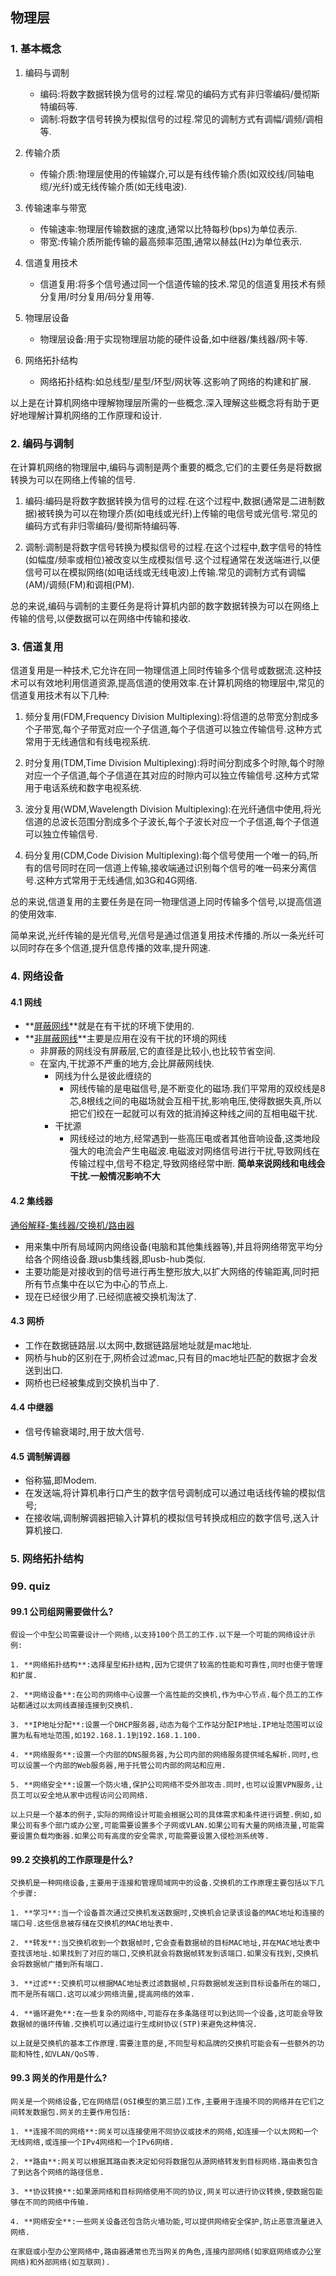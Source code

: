 ## 物理层
### 1. 基本概念

1. 编码与调制
    - 编码:将数字数据转换为信号的过程.常见的编码方式有非归零编码/曼彻斯特编码等.
    - 调制:将数字信号转换为模拟信号的过程.常见的调制方式有调幅/调频/调相等.

3. 传输介质
    - 传输介质:物理层使用的传输媒介,可以是有线传输介质(如双绞线/同轴电缆/光纤)或无线传输介质(如无线电波).

4. 传输速率与带宽
    - 传输速率:物理层传输数据的速度,通常以比特每秒(bps)为单位表示.
    - 带宽:传输介质所能传输的最高频率范围,通常以赫兹(Hz)为单位表示.

5. 信道复用技术
    - 信道复用:将多个信号通过同一个信道传输的技术.常见的信道复用技术有频分复用/时分复用/码分复用等.

6. 物理层设备
    - 物理层设备:用于实现物理层功能的硬件设备,如中继器/集线器/网卡等.

7. 网络拓扑结构
    - 网络拓扑结构:如总线型/星型/环型/网状等.这影响了网络的构建和扩展.

以上是在计算机网络中理解物理层所需的一些概念.深入理解这些概念将有助于更好地理解计算机网络的工作原理和设计.

### 2. 编码与调制
在计算机网络的物理层中,编码与调制是两个重要的概念,它们的主要任务是将数据转换为可以在网络上传输的信号.

1. 编码:编码是将数字数据转换为信号的过程.在这个过程中,数据(通常是二进制数据)被转换为可以在物理介质(如电线或光纤)上传输的电信号或光信号.常见的编码方式有非归零编码/曼彻斯特编码等.

2. 调制:调制是将数字信号转换为模拟信号的过程.在这个过程中,数字信号的特性(如幅度/频率或相位)被改变以生成模拟信号.这个过程通常在发送端进行,以便信号可以在模拟网络(如电话线或无线电波)上传输.常见的调制方式有调幅(AM)/调频(FM)和调相(PM).

总的来说,编码与调制的主要任务是将计算机内部的数字数据转换为可以在网络上传输的信号,以便数据可以在网络中传输和接收.

### 3. 信道复用
信道复用是一种技术,它允许在同一物理信道上同时传输多个信号或数据流.这种技术可以有效地利用信道资源,提高信道的使用效率.在计算机网络的物理层中,常见的信道复用技术有以下几种:

1. 频分复用(FDM,Frequency Division Multiplexing):将信道的总带宽分割成多个子带宽,每个子带宽对应一个子信道,每个子信道可以独立传输信号.这种方式常用于无线通信和有线电视系统.

2. 时分复用(TDM,Time Division Multiplexing):将时间分割成多个时隙,每个时隙对应一个子信道,每个子信道在其对应的时隙内可以独立传输信号.这种方式常用于电话系统和数字电视系统.

3. 波分复用(WDM,Wavelength Division Multiplexing):在光纤通信中使用,将光信道的总波长范围分割成多个子波长,每个子波长对应一个子信道,每个子信道可以独立传输信号.

4. 码分复用(CDM,Code Division Multiplexing):每个信号使用一个唯一的码,所有的信号同时在同一信道上传输,接收端通过识别每个信号的唯一码来分离信号.这种方式常用于无线通信,如3G和4G网络.

总的来说,信道复用的主要任务是在同一物理信道上同时传输多个信号,以提高信道的使用效率.

简单来说,光纤传输的是光信号,光信号是通过信道复用技术传播的.所以一条光纤可以同时存在多个信道,提升信息传播的效率,提升网速.

### 4. 网络设备

#### 4.1 网线

* **[屏蔽网线](https://link.jianshu.com/?t=http://www.enri-link.cn/Cable.html)**就是在有干扰的环境下使用的. 
* **[非屏蔽网线](https://link.jianshu.com/?t=http://www.enri-link.cn/Cable.html)**主要是应用在没有干扰的环境的网线
  * 非屏蔽的网线没有屏蔽层,它的直径是比较小,也比较节省空间.
  * 在室内,干扰源不严重的地方,会比屏蔽网线快.
    * 网线为什么是彼此缠绕的
      * 网线传输的是电磁信号,是不断变化的磁场.我们平常用的双绞线是8芯,8根线之间的电磁场就会互相干扰,影响电压,使得数据失真,所以把它们绞在一起就可以有效的抵消掉这种线之间的互相电磁干扰. 
    * 干扰源
      * 网线经过的地方,经常遇到一些高压电或者其他音响设备,这类地段强大的电流会产生电磁波.电磁波对网络信号进行干扰,导致网线在传输过程中,信号不稳定,导致网络经常中断. **简单来说网线和电线会干扰.一般情况影响不大**

#### 4.2 集线器

[通俗解释-集线器/交换机/路由器](https://blog.csdn.net/GoGleTech/article/details/80519510)

* 用来集中所有局域网内网络设备(电脑和其他集线器等),并且将网络带宽平均分给各个网络设备.跟usb集线器,即usb-hub类似.
* 主要功能是对接收到的信号进行再生整形放大,以扩大网络的传输距离,同时把所有节点集中在以它为中心的节点上. 
* 现在已经很少用了.已经彻底被交换机淘汰了.

#### 4.3 网桥

- 工作在数据链路层.以太网中,数据链路层地址就是mac地址.
- 网桥与hub的区别在于,网桥会过滤mac,只有目的mac地址匹配的数据才会发送到出口.
- 网桥也已经被集成到交换机当中了.

#### 4.4 中继器

* 信号传输衰竭时,用于放大信号.

#### 4.5 调制解调器

* 俗称猫,即Modem.
* 在发送端,将计算机串行口产生的数字信号调制成可以通过电话线传输的模拟信号;
* 在接收端,调制解调器把输入计算机的模拟信号转换成相应的数字信号,送入计算机接口.

### 5. 网络拓扑结构

### 99. quiz

#### 99.1 公司组网需要做什么?
    假设一个中型公司需要设计一个网络,以支持100个员工的工作.以下是一个可能的网络设计示例:

    1. **网络拓扑结构**:选择星型拓扑结构,因为它提供了较高的性能和可靠性,同时也便于管理和扩展.

    2. **网络设备**:在公司的网络中心设置一个高性能的交换机,作为中心节点.每个员工的工作站都通过以太网线直接连接到交换机.

    3. **IP地址分配**:设置一个DHCP服务器,动态为每个工作站分配IP地址.IP地址范围可以设置为私有地址范围,如192.168.1.1到192.168.1.100.

    4. **网络服务**:设置一个内部的DNS服务器,为公司内部的网络服务提供域名解析.同时,也可以设置一个内部的Web服务器,用于托管公司内部的网站和应用.

    5. **网络安全**:设置一个防火墙,保护公司网络不受外部攻击.同时,也可以设置VPN服务,让员工可以安全地从家中远程访问公司网络.

    以上只是一个基本的例子,实际的网络设计可能会根据公司的具体需求和条件进行调整.例如,如果公司有多个部门或办公室,可能需要设置多个子网或VLAN.如果公司有大量的网络流量,可能需要设置负载均衡器.如果公司有高度的安全需求,可能需要设置入侵检测系统等.

#### 99.2 交换机的工作原理是什么?
    交换机是一种网络设备,主要用于连接和管理局域网中的设备.交换机的工作原理主要包括以下几个步骤:

    1. **学习**:当一个设备首次通过交换机发送数据时,交换机会记录该设备的MAC地址和连接的端口号.这些信息被存储在交换机的MAC地址表中.

    2. **转发**:当交换机收到一个数据帧时,它会查看数据帧的目标MAC地址,并在MAC地址表中查找该地址.如果找到了对应的端口,交换机就会将数据帧转发到该端口.如果没有找到,交换机会将数据帧广播到所有端口.

    3. **过滤**:交换机可以根据MAC地址表过滤数据帧,只将数据帧发送到目标设备所在的端口,而不是所有端口.这可以减少网络流量,提高网络的效率.

    4. **循环避免**:在一些复杂的网络中,可能存在多条路径可以到达同一个设备,这可能会导致数据帧的循环传输.交换机可以通过运行生成树协议(STP)来避免这种情况.

    以上就是交换机的基本工作原理.需要注意的是,不同型号和品牌的交换机可能会有一些额外的功能和特性,如VLAN/QoS等.

#### 99.3 网关的作用是什么?
    网关是一个网络设备,它在网络层(OSI模型的第三层)工作,主要用于连接不同的网络并在它们之间转发数据包.网关的主要作用包括:

    1. **连接不同的网络**:网关可以连接使用不同协议或技术的网络,如连接一个以太网和一个无线网络,或连接一个IPv4网络和一个IPv6网络.

    2. **路由**:网关可以根据其路由表决定如何将数据包从源网络转发到目标网络.路由表包含了到达各个网络的路径信息.

    3. **协议转换**:如果源网络和目标网络使用不同的协议,网关可以进行协议转换,使数据包能够在不同的网络中传输.

    4. **网络安全**:一些网关设备还包含防火墙功能,可以提供网络安全保护,防止恶意流量进入网络.

    在家庭或小型办公室网络中,路由器通常也充当网关的角色,连接内部网络(如家庭网络或办公室网络)和外部网络(如互联网).

